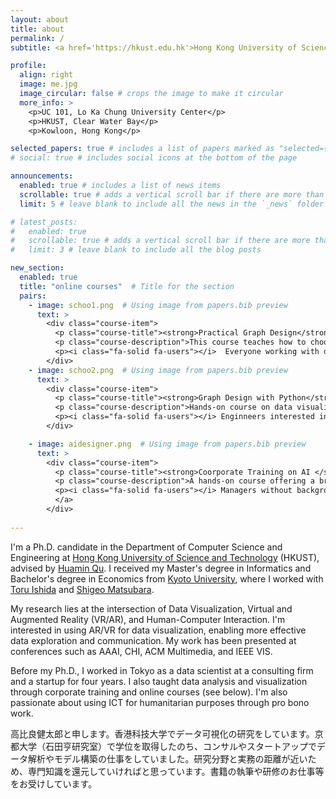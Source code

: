 ```yaml
---
layout: about
title: about
permalink: /
subtitle: <a href='https://hkust.edu.hk'>Hong Kong University of Science and Technology</a>, ktakahira@connect.ust.hk

profile:
  align: right
  image: me.jpg
  image_circular: false # crops the image to make it circular
  more_info: >
    <p>UC 101, Lo Ka Chung University Center</p>
    <p>HKUST, Clear Water Bay</p>
    <p>Kowloon, Hong Kong</p>

selected_papers: true # includes a list of papers marked as "selected={true}"
# social: true # includes social icons at the bottom of the page

announcements:
  enabled: true # includes a list of news items
  scrollable: true # adds a vertical scroll bar if there are more than 3 news items
  limit: 5 # leave blank to include all the news in the `_news` folder

# latest_posts:
#   enabled: true
#   scrollable: true # adds a vertical scroll bar if there are more than 3 new posts items
#   limit: 3 # leave blank to include all the blog posts

new_section:
  enabled: true
  title: "online courses"  # Title for the section
  pairs:
    - image: schoo1.png  # Using image from papers.bib preview
      text: >
        <div class="course-item">
          <p class="course-title"><strong>Practical Graph Design</strong></p>
          <p class="course-description">This course teaches how to choose and design effective charts. We discuss and evaluate whether their visualizations are appropriate and how to improve them for clearer communication.</p>
          <p><i class="fa-solid fa-users"></i>  Everyone working with data &nbsp;&nbsp;<a href="https://schoo.jp/course/7137" class="course-link"><i class="fas fa-external-link-alt"></i> Course Link</a></p>
        </div>
    - image: schoo2.png  # Using image from papers.bib preview
      text: >
        <div class="course-item">
          <p class="course-title"><strong>Graph Design with Python</strong></p>
          <p class="course-description">Hands-on course on data visualization using Python libraries, including matplotlib, seaborn and plotly.</p>
          <p><i class="fa-solid fa-users"></i> Enginneers interested in data visualization &nbsp;&nbsp;<a href="https://schoo.jp/course/7204" class="course-link"><i class="fas fa-external-link-alt"></i> Course Link</a></p>
        </div>

    - image: aidesigner.png  # Using image from papers.bib preview
      text: >
        <div class="course-item">
          <p class="course-title"><strong>Coorporate Training on AI </strong></p>
          <p class="course-description">A hands-on course offering a broad overview of AI, designed for management-level business professionals, conducted in collaboration with the <a href="https://www.sus-g.co.jp">SUS</a> in Kyoto.</p>
          <p><i class="fa-solid fa-users"></i> Managers without backgrounds of AI &nbsp;&nbsp;<a href="https://ai-designer.info" class="course-link"><i class="fas fa-external-link-alt"></i> Course Link</a></p>
          </a>
        </div>
    
---
```

I'm a Ph.D. candidate in the Department of Computer Science and Engineering at [Hong Kong University of Science and Technology](https://hkust.edu.hk) (HKUST), advised by [Huamin Qu](http://www.huamin.org). I received my Master's degree in Informatics and Bachelor's degree in Economics from [Kyoto University](https://www.kyoto-u.ac.jp/en), where I worked with [Toru Ishida](https://oldtextbook.com) and [Shigeo Matsubara](https://scholar.google.com/citations?user=efzF5rcAAAAJ&hl=en).

My research lies at the intersection of Data Visualization, Virtual and Augmented Reality (VR/AR), and Human-Computer Interaction. I'm interested in using AR/VR for data visualization, enabling more effective data exploration and communication. 
My work has been presented at conferences such as AAAI, CHI, ACM Multimedia, and IEEE VIS.

Before my Ph.D., I worked in Tokyo as a data scientist at a consulting firm and a startup for four years. I also taught data analysis and visualization through corporate training and online courses (see below). I'm also passionate about using ICT for humanitarian purposes through pro bono work.


高比良健太郎と申します。香港科技大学でデータ可視化の研究をしています。京都大学（石田亨研究室）で学位を取得したのち、コンサルやスタートアップでデータ解析やモデル構築の仕事をしていました。研究分野と実務の距離が近いため、専門知識を還元していければと思っています。書籍の執筆や研修のお仕事等をお受けしています。
